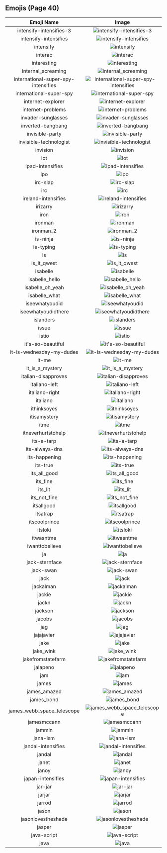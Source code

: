 
  ## Emojis (Page 40)
  |Emoji Name|Image|
  | :-: | :-: |
  |intensify-intensifies-3| ![intensify-intensifies-3](/output/intensify-intensifies-3.gif)|
  |intensify-intensifies| ![intensify-intensifies](/output/intensify-intensifies.gif)|
  |intensify| ![intensify](/output/intensify.png)|
  |interac| ![interac](/output/interac.png)|
  |interesting| ![interesting](/output/interesting.png)|
  |internal_screaming| ![internal_screaming](/output/internal_screaming.png)|
  |international-super-spy-intensifies| ![international-super-spy-intensifies](/output/international-super-spy-intensifies.gif)|
  |international-super-spy| ![international-super-spy](/output/international-super-spy.png)|
  |internet-explorer| ![internet-explorer](/output/internet-explorer.gif)|
  |internet-problems| ![internet-problems](/output/internet-problems.png)|
  |invader-sunglasses| ![invader-sunglasses](/output/invader-sunglasses.png)|
  |inverted-bangbang| ![inverted-bangbang](/output/inverted-bangbang.png)|
  |invisible-party| ![invisible-party](/output/invisible-party.png)|
  |invisible-technologist| ![invisible-technologist](/output/invisible-technologist.png)|
  |invision| ![invision](/output/invision.png)|
  |iot| ![iot](/output/iot.png)|
  |ipad-intensifies| ![ipad-intensifies](/output/ipad-intensifies.gif)|
  |ipo| ![ipo](/output/ipo.png)|
  |irc-slap| ![irc-slap](/output/irc-slap.gif)|
  |irc| ![irc](/output/irc.png)|
  |ireland-intensifies| ![ireland-intensifies](/output/ireland-intensifies.gif)|
  |irizarry| ![irizarry](/output/irizarry.jpg)|
  |iron| ![iron](/output/iron.png)|
  |ironman| ![ironman](/output/ironman.gif)|
  |ironman_2| ![ironman_2](/output/ironman_2.gif)|
  |is-ninja| ![is-ninja](/output/is-ninja.png)|
  |is-typing| ![is-typing](/output/is-typing.gif)|
  |is| ![is](/output/is.png)|
  |is_it_qwest| ![is_it_qwest](/output/is_it_qwest.png)|
  |isabelle| ![isabelle](/output/isabelle.png)|
  |isabelle_hello| ![isabelle_hello](/output/isabelle_hello.png)|
  |isabelle_oh_yeah| ![isabelle_oh_yeah](/output/isabelle_oh_yeah.png)|
  |isabelle_what| ![isabelle_what](/output/isabelle_what.png)|
  |iseewhatyoudid| ![iseewhatyoudid](/output/iseewhatyoudid.jpg)|
  |iseewhatyoudidthere| ![iseewhatyoudidthere](/output/iseewhatyoudidthere.png)|
  |islanders| ![islanders](/output/islanders.png)|
  |issue| ![issue](/output/issue.png)|
  |istio| ![istio](/output/istio.png)|
  |it's-so-beautiful| ![it's-so-beautiful](/output/it's-so-beautiful.jpg)|
  |it-is-wednesday-my-dudes| ![it-is-wednesday-my-dudes](/output/it-is-wednesday-my-dudes.png)|
  |it-me| ![it-me](/output/it-me.gif)|
  |it_is_a_mystery| ![it_is_a_mystery](/output/it_is_a_mystery.png)|
  |italian-disapproves| ![italian-disapproves](/output/italian-disapproves.png)|
  |italiano-left| ![italiano-left](/output/italiano-left.png)|
  |italiano-right| ![italiano-right](/output/italiano-right.png)|
  |italiano| ![italiano](/output/italiano.png)|
  |ithinksoyes| ![ithinksoyes](/output/ithinksoyes.png)|
  |itisamystery| ![itisamystery](/output/itisamystery.jpg)|
  |itme| ![itme](/output/itme.png)|
  |itneverhurtstohelp| ![itneverhurtstohelp](/output/itneverhurtstohelp.png)|
  |its-a-tarp| ![its-a-tarp](/output/its-a-tarp.jpg)|
  |its-always-dns| ![its-always-dns](/output/its-always-dns.jpg)|
  |its-happening| ![its-happening](/output/its-happening.gif)|
  |its-true| ![its-true](/output/its-true.gif)|
  |its_all_good| ![its_all_good](/output/its_all_good.gif)|
  |its_fine| ![its_fine](/output/its_fine.png)|
  |its_lit| ![its_lit](/output/its_lit.png)|
  |its_not_fine| ![its_not_fine](/output/its_not_fine.png)|
  |itsallgood| ![itsallgood](/output/itsallgood.gif)|
  |itsatrap| ![itsatrap](/output/itsatrap.png)|
  |itscoolprince| ![itscoolprince](/output/itscoolprince.gif)|
  |itsloki| ![itsloki](/output/itsloki.png)|
  |itwasntme| ![itwasntme](/output/itwasntme.gif)|
  |iwanttobelieve| ![iwanttobelieve](/output/iwanttobelieve.jpg)|
  |ja| ![ja](/output/ja.png)|
  |jack-sternface| ![jack-sternface](/output/jack-sternface.png)|
  |jack-swan| ![jack-swan](/output/jack-swan.png)|
  |jack| ![jack](/output/jack.jpg)|
  |jackalman| ![jackalman](/output/jackalman.png)|
  |jackie| ![jackie](/output/jackie.jpg)|
  |jackn| ![jackn](/output/jackn.png)|
  |jackson| ![jackson](/output/jackson.jpg)|
  |jacobs| ![jacobs](/output/jacobs.png)|
  |jag| ![jag](/output/jag.jpg)|
  |jajajavier| ![jajajavier](/output/jajajavier.png)|
  |jake| ![jake](/output/jake.jpg)|
  |jake_wink| ![jake_wink](/output/jake_wink.gif)|
  |jakefromstatefarm| ![jakefromstatefarm](/output/jakefromstatefarm.jpg)|
  |jalapeno| ![jalapeno](/output/jalapeno.jpg)|
  |jam| ![jam](/output/jam.png)|
  |james| ![james](/output/james.jpg)|
  |james_amazed| ![james_amazed](/output/james_amazed.png)|
  |james_bond| ![james_bond](/output/james_bond.png)|
  |james_webb_space_telescope| ![james_webb_space_telescope](/output/james_webb_space_telescope.png)|
  |jamesmccann| ![jamesmccann](/output/jamesmccann.png)|
  |jammin| ![jammin](/output/jammin.gif)|
  |jana-ism| ![jana-ism](/output/jana-ism.png)|
  |jandal-intensifies| ![jandal-intensifies](/output/jandal-intensifies.gif)|
  |jandal| ![jandal](/output/jandal.jpg)|
  |janet| ![janet](/output/janet.png)|
  |janoy| ![janoy](/output/janoy.png)|
  |japan-intensifies| ![japan-intensifies](/output/japan-intensifies.gif)|
  |jar-jar| ![jar-jar](/output/jar-jar.png)|
  |jarjar| ![jarjar](/output/jarjar.jpg)|
  |jarrod| ![jarrod](/output/jarrod.png)|
  |jason| ![jason](/output/jason.png)|
  |jasonlovestheshade| ![jasonlovestheshade](/output/jasonlovestheshade.png)|
  |jasper| ![jasper](/output/jasper.png)|
  |java-script| ![java-script](/output/java-script.png)|
  |java| ![java](/output/java.png)|
  